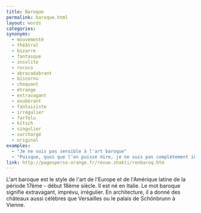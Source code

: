 ```yaml
---
title: Baroque
permalink: baroque.html
layout: words
categories:
synonyms:
  - mouvementé
  - théâtral
  - bizarre
  - fantasque
  - insolite
  - rococo
  - abracadabrant
  - biscornu
  - choquant
  - étrange
  - extravagant
  - exubérant
  - fantaisiste
  - irrégulier
  - farfelu
  - kitsch
  - singulier
  - surchargé
  - original
examples:
  - "Je ne suis pas sensible à l'art baroque"
  - "Puisque, quoi que l'on puisse dire, je ne suis pas complètement insensible à l'art baroque..."
link: http://pagesperso-orange.fr/revue.shakti/renbaroq.htm
---
```


L'art baroque est le style de l'art de l'Europe et de l'Amérique latine de la période 17ème - début 18ème siècle. Il est né en Italie.
Le mot baroque signifie extravagant, imprévu, irrégulier. En architecture, il a donné des châteaux aussi célèbres que Versailles ou le palais de Schönbrunn à Vienne.

